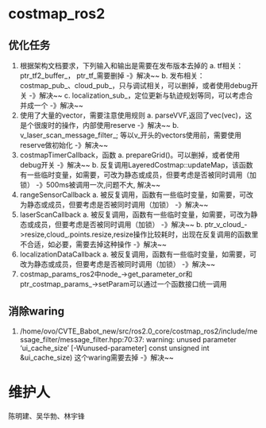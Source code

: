 # costmap_ros2
## 优化任务
1. 根据架构文档要求，下列输入和输出是需要在发布版本去掉的
    a. tf相关：ptr_tf2_buffer_， ptr_tf_需要删掉 -》解决~~
    b. 发布相关：costmap_pub_、cloud_pub_，只与调试相关，可以删掉，或者使用debug开关 -》解决~~
    c. localization_sub_，定位更新与轨迹规划等同，可以考虑合并成一个 -》解决~~
2. 使用了大量的vector，需要注意使用规则
    a. parseVVF,返回了vec(vec)，这是个很废时的操作，内部使用reserve -》解决~~
    b. v_laser_scan_message_filter_; 等以v_开头的vectors使用前，需要使用reserve做初始化 -》解决~~
3. costmapTimerCallback，函数
    a. prepareGrid()。可以删掉，或者使用debug开关 -》解决~~
    b. 反复调用LayeredCostmap::updateMap，该函数有一些临时变量，如需要，可改为静态或成员，但要考虑是否被同时调用（加锁） -》500ms被调用一次,问题不大, 解决~~
4. rangeSensorCallback
    a. 被反复调用，函数有一些临时变量，如需要，可改为静态或成员，但要考虑是否被同时调用（加锁） -》解决~~
5. laserScanCallback
    a. 被反复调用，函数有一些临时变量，如需要，可改为静态或成员，但要考虑是否被同时调用（加锁） -》解决~~
    b. ptr_v_cloud_->resize,cloud_.points.resize,resize操作比较耗时，出现在反复调用的函数里不合适，如必要，需要去掉这种操作 -》解决~~
6. localizationDataCallback
    a. 被反复调用，函数有一些临时变量，如需要，可改为静态或成员，但要考虑是否被同时调用（加锁） -》解决~~
7. costmap_params_ros2中node_->get_parameter_or和ptr_costmap_params_->setParam可以通过一个函数接口统一调用
## 消除waring
1. /home/ovo/CVTE_Babot_new/src/ros2.0_core/costmap_ros2/include/message_filter/message_filter.hpp:70:37: warning: unused parameter ‘ui_cache_size’ [-Wunused-parameter]
                 const unsigned int &ui_cache_size)
这个waring需要去掉 -》解决~~
# 维护人
陈明建、吴华勃、林宇锋